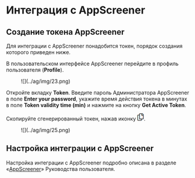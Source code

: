 # Интеграция с AppScreener

## Создание токена AppScreener

Для интеграции с AppScreener  понадобится токен, порядок создания которого приведен ниже.

В пользовательском интерфейсе AppScreener перейдите в профиль пользователя (**Profile**).

<figure markdown>![](../ag/img/23.png)</figure>

Откройте вкладку **Token**. Введите пароль Администратора AppScreener в поле **Enter your password**, укажите время действия токена в минутах в поле **Token validity time (min)** и нажмите на кнопку **Get Active Token**.

Скопируйте сгенерированный токен, нажав иконку ![](../ag/img/24.png).

<figure markdown>![](../ag/img/25.png)</figure>

## Настройка интеграции с AppScreener

Настройка интеграции с AppScreener подробно описана в разделе «[AppScreener](./integracii.md#appscreener)» Руководства пользователя.

